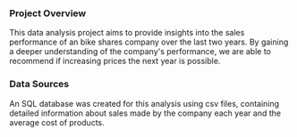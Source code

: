 ### Project Overview
This data analysis project aims to provide insights into the sales performance of an bike shares company over the last  two years. By gaining a deeper understanding of the company's performance, we are able to recommend if increasing prices the next year is possible. 

### Data Sources
An SQL database was created for this analysis using csv files, containing detailed information about sales made by the company each year and the average cost of products.
